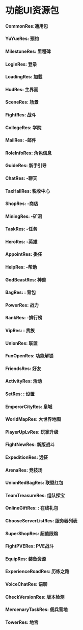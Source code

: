 # 功能UI资源包
#### CommonRes:通用包
#### YuYueRes: 预约
#### MilestoneRes: 里程碑
#### LoginRes: 登录
#### LoadingRes: 加载
#### HudRes: 主界面
#### SceneRes: 场景
#### FightRes: 战斗
#### CollegeRes: 学院
#### MailRes: -邮件
#### RoleInfoRes: 角色信息
#### GuideRes: 新手引导
#### ChatRes: -聊天
#### TaxHallRes: 税收中心
#### ShopRes: -商店
#### MiningRes: -矿洞
#### TaskRes: -任务
#### HeroRes: -英雄
#### AppointRes: 委任
#### HelpRes: -帮助
#### GodBeastRes: 神兽
#### BagRes: : 背包
#### PowerRes: 战力
#### RankRes: -排行榜
#### VipRes: : 贵族
#### UnionRes: 联盟
#### FunOpenRes: 功能解锁
#### FriendsRes: 好友
#### ActivityRes: 活动
#### SetRes: : 设置
#### EmperorCityRes: 皇城
#### WorldMapRes: 大世界地图
#### PlayerUpLvRes: 玩家升级
#### FightNewRes: 新版战斗
#### ExpeditionRes: 远征
#### ArenaRes: 竞技场
#### UnionRedBagRes: 联盟红包
#### TeamTreasureRes: 组队探宝
#### OnlineGiftRes: : 在线礼包
#### ChooseServerListRes: 服务器列表
#### SuperShopRes: 超值限购
#### FightPVERes: PVE战斗
#### EquipRes: 装备资源
#### ExperienceRoadRes: 历练之路
#### VoiceChatRes: 语聊
#### CheckVersionRes: 版本检测
#### MercenaryTaskRes: 佣兵营地
#### TowerRes: 地宫


